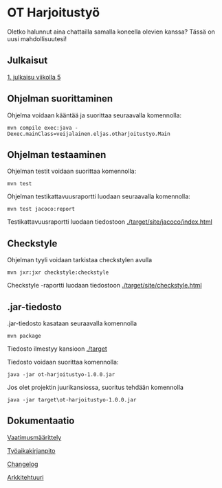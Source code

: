 
# OT Harjoitustyö
Oletko halunnut aina chattailla samalla koneella olevien kanssa? Tässä on uusi mahdollisuutesi!


## Julkaisut
[1. julkaisu viikolla 5](https://github.com/EljasV/ot-harjoitustyo/releases/tag/viikko5)


## Ohjelman suorittaminen
Ohjelma voidaan kääntää ja suorittaa seuraavalla komennolla:

```mvn compile exec:java -Dexec.mainClass=veijalainen.eljas.otharjoitustyo.Main```

## Ohjelman testaaminen
Ohjelman testit voidaan suorittaa komennolla:

```mvn test```


Ohjelman testikattavuusraportti luodaan seuraavalla komennolla:

```mvn test jacoco:report```

Testikattavuusraportti luodaan tiedostoon [./target/site/jacoco/index.html](./target/site/jacoco/index.html)

## Checkstyle
Ohjelman tyyli voidaan tarkistaa checkstylen avulla

```mvn jxr:jxr checkstyle:checkstyle```

Checkstyle -raportti luodaan tiedostoon [./target/site/checkstyle.html](./target/site/checkstyle.html)

## .jar-tiedosto
.jar-tiedosto kasataan seuraavalla komennolla

```mvn package```

Tiedosto ilmestyy kansioon [./target](./target)

Tiedosto voidaan suorittaa komennolla:

```java -jar ot-harjoitustyo-1.0.0.jar```

Jos olet projektin juurikansiossa, suoritus tehdään komennolla

``java -jar target\ot-harjoitustyo-1.0.0.jar``

## Dokumentaatio
[Vaatimusmäärittely](./dokumentaatio/vaatimusmaarittely.md)

[Työaikakirjanpito](./dokumentaatio/tuntikirjanpito.md)

[Changelog](./dokumentaatio/changelog.md)

[Arkkitehtuuri](./dokumentaatio/arkkitehtuuri.md)